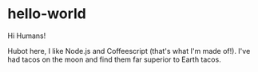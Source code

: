 # hello-world

Hi Humans!

Hubot here,  I like Node.js and Coffeescript (that's what I'm made of!). I've had tacos on the moon and find them far superior to Earth tacos.
